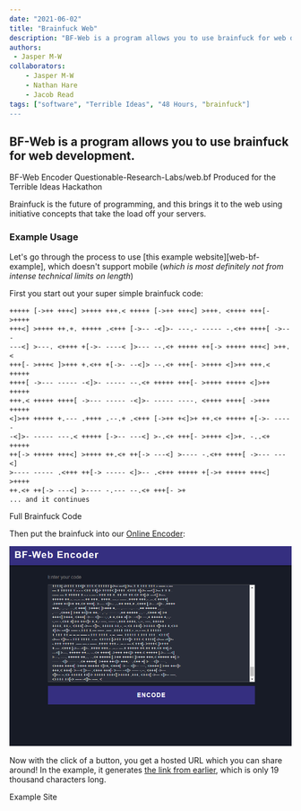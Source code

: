 ```yaml
---
date: "2021-06-02"
title: "Brainfuck Web"
description: "BF-Web is a program allows you to use brainfuck for web development"
authors:
 - Jasper M-W
collaborators:
    - Jasper M-W
    - Nathan Hare
    - Jacob Read
tags: ["software", "Terrible Ideas", "48 Hours, "brainfuck"]
---
```

<script lang="ts">
    import MarkdownLink from "$md/MarkdownLink.svelte";
    import examplePageLink from "./examplePageLink.txt?raw";
</script>

## BF-Web is a program allows you to use brainfuck for web development.

<MarkdownLink href="https://bf-web.qrl.nz/" color="#342e7e">BF-Web Encoder</MarkdownLink>
<MarkdownLink href="https://github.com/Questionable-Research-Labs/web.bf">Questionable-Research-Labs/web.bf</MarkdownLink>
<MarkdownLink href="https://terriblehack.com/">Produced for the Terrible Ideas Hackathon</MarkdownLink>


Brainfuck is the future of programming, and this brings it to the web using initiative concepts that take the load off your servers.

### Example Usage

Let's go through the process to use [this example website][web-bf-example], which doesn't support mobile (*which is most definitely not from intense technical limits on length*)

First you start out your super simple brainfuck code:

```brainfuck
+++++ [->++ +++<] >++++ +++.< +++++ [->++ +++<] >+++. <++++ +++[- >++++
+++<] >++++ ++.+. +++++ .<+++ [->-- -<]>- ---.- ----- -.<++ ++++[ ->---
---<] >---. <++++ +[->- ----< ]>--- --.<+ +++++ ++[-> +++++ +++<] >++.<
+++[- >+++< ]>+++ +.<++ +[->- --<]> --.<+ +++[- >++++ <]>++ +++.< +++++
++++[ ->--- ----- -<]>- ----- --.<+ +++++ +++[- >++++ +++++ <]>++ +++++
+++.< +++++ ++++[ ->--- ----- -<]>- ----- ----. <++++ ++++[ ->+++ +++++
<]>++ +++++ +.--- .++++ .--.+ .<+++ [->++ +<]>+ ++.<+ +++++ +[->- -----
-<]>- ----- ---.< +++++ [->-- ---<] >-.<+ +++[- >++++ <]>+. -..<+ +++++
++[-> +++++ +++<] >++++ ++.<+ ++[-> ---<] >---- -.<++ ++++[ ->--- ---<]
>---- ----- .<+++ ++[-> ----- <]>-- .<+++ +++++ +[->+ +++++ +++<] >++++
++.<+ ++[-> ---<] >---- -.--- --.<+ +++[- >+
... and it continues
```
<MarkdownLink href="https://gist.github.com/Fallstop/41297649a5a2880e834e08450dd73e82">Full Brainfuck Code</MarkdownLink>



Then put the brainfuck into our [Online Encoder](https://bf-web.qrl.nz/):

![Brainfuck in simple encoder](./exanple_encoder.png)

Now with the click of a button, you get a hosted URL which you can share around! In the example, it generates [the link from earlier]({examplePageLink}), which is only 19 thousand characters long.


<MarkdownLink color="#342e7e" href={examplePageLink}>
Example Site
</MarkdownLink>

